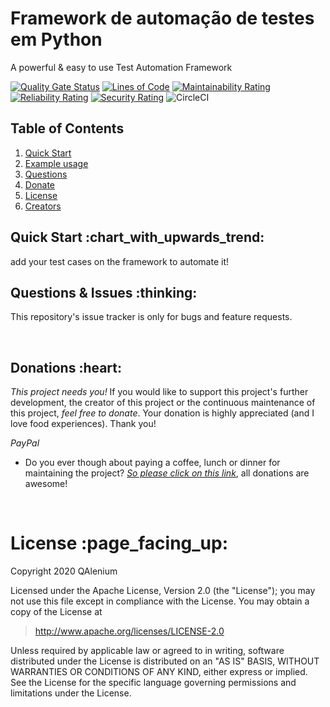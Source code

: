 # Framework de automação de testes em Python
A powerful & easy to use Test Automation Framework

[![Quality Gate Status](https://sonarcloud.io/api/project_badges/measure?project=kaapiel_Python-Automation&metric=alert_status)](https://sonarcloud.io/dashboard?id=kaapiel_Python-Automation)
[![Lines of Code](https://sonarcloud.io/api/project_badges/measure?project=kaapiel_Python-Automation&metric=ncloc)](https://sonarcloud.io/dashboard?id=kaapiel_Python-Automation)
[![Maintainability Rating](https://sonarcloud.io/api/project_badges/measure?project=kaapiel_Python-Automation&metric=sqale_rating)](https://sonarcloud.io/dashboard?id=kaapiel_Python-Automation)
[![Reliability Rating](https://sonarcloud.io/api/project_badges/measure?project=kaapiel_Python-Automation&metric=reliability_rating)](https://sonarcloud.io/dashboard?id=kaapiel_Python-Automation)
[![Security Rating](https://sonarcloud.io/api/project_badges/measure?project=kaapiel_Python-Automation&metric=security_rating)](https://sonarcloud.io/dashboard?id=kaapiel_Python-Automation)
![CircleCI](https://img.shields.io/circleci/build/github/kaapiel/Python-Automation/master)


## Table of Contents
1. [Quick Start](#quick-start)
1. [Example usage](#examples)
1. [Questions](#report)
1. [Donate](#donate)
1. [License](#licence)
1. [Creators](#creators)

<h2 id="quick-start">Quick Start :chart_with_upwards_trend:</h2>
add your test cases on the framework to automate it!

<br/>

<h2 id="report">Questions & Issues :thinking:</h2>

This repository's issue tracker is only for bugs and feature requests.  

<br/>

<h2 id="donate">Donations :heart:</h2>

*This project needs you!* If you would like to support this project's further development, the creator of this project or the continuous maintenance of this project, *feel free to donate*. Your donation is highly appreciated (and I love food experiences). Thank you!

*PayPal*

- Do you ever though about paying a coffee, lunch or dinner for maintaining the project? [*So please click on this link*](https://www.paypal.com/cgi-bin/webscr?cmd=_donations&business=gabriel_aguido@hotmail.com&lc=US&item_name=Donation+to+Python+Automation+Test+Framework+Maintenance&no_note=0&cn=&currency_code=USD&bn=PP-DonationsBF:btn_donateCC_LG.gif:NonHosted), all donations are awesome!

<br/>

<h1 id="license">License :page_facing_up:</h1>

Copyright 2020 QAlenium

Licensed under the Apache License, Version 2.0 (the "License");
you may not use this file except in compliance with the License.
You may obtain a copy of the License at

> http://www.apache.org/licenses/LICENSE-2.0

Unless required by applicable law or agreed to in writing, software
distributed under the License is distributed on an "AS IS" BASIS,
WITHOUT WARRANTIES OR CONDITIONS OF ANY KIND, either express or implied.
See the License for the specific language governing permissions and
limitations under the License.

<br/>
